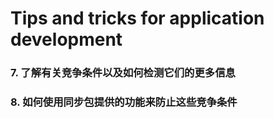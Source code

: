# Tips and tricks for application development
### 7. 了解有关竞争条件以及如何检测它们的更多信息
### 8. 如何使用同步包提供的功能来防止这些竞争条件